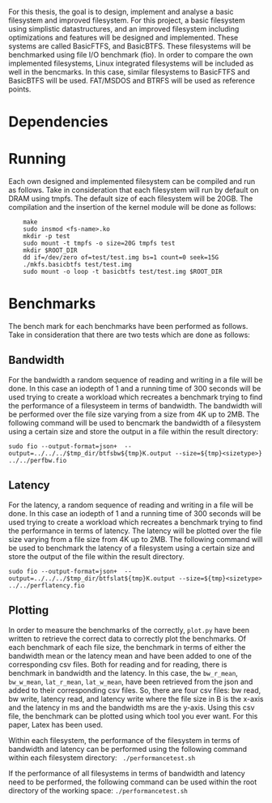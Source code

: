 For this thesis, the goal is to design, implement and analyse a basic filesystem and improved filesystem. For this project, a basic filesystem using simplistic datastructures, and an improved filesystem including optimizations and features will be designed and implemented. These systems are called BasicFTFS, and BasicBTFS. These filesystems will be benchmarked using file I/O benchmark (fio). In order to compare the own implemented filesystems, Linux integrated filesystems will be included as well in the bencmarks. In this case, similar filesystems to BasicFTFS and BasicBTFS will be used. FAT/MSDOS and BTRFS will be used as reference points.

# Dependencies

# Running
Each own designed and implemented filesystem can be compiled and run as follows. Take in consideration that each filesystem will run by default on DRAM using tmpfs. The default size of each filesystem will be 20GB. The compilation and the insertion of the kernel module will be done as follows:

```
    make
    sudo insmod <fs-name>.ko
    mkdir -p test
    sudo mount -t tmpfs -o size=20G tmpfs test
    mkdir $ROOT_DIR
    dd if=/dev/zero of=test/test.img bs=1 count=0 seek=15G
    ./mkfs.basicbtfs test/test.img
    sudo mount -o loop -t basicbtfs test/test.img $ROOT_DIR
```

# Benchmarks
The bench mark for each benchmarks have been performed as follows. Take in consideration that there are two tests which are done as follows:

## Bandwidth
For the bandwidth a random sequence of reading and writing in a file will be done. In this case an iodepth of 1 and a running time of 300 seconds will be used trying to create a workload which recreates a benchmark trying to find the performance of a filesysteem in terms of bandwidth. The bandwidth will be performed over the file size varying from a size from 4K up to 2MB. The following command will be used to bencmark the bandwidth of a filesystem using a certain size and store the output in a file within the result directory:

``` sudo fio --output-format=json+  --output=../../../$tmp_dir/btfsbw${tmp}K.output --size=${tmp}<sizetype>} ../../perfbw.fio ```

## Latency
For the latency, a random sequence of reading and writing in a file will be done. In this case an iodepth of 1 and a running time of 300 seconds will be used trying to create a workload which recreates a benchmark trying to find the performance in terms of latency. The latency will be plotted over the file size varying from a file size from 4K up to 2MB. The following command will be used to benchmark the latency of a filesystem using a certain size and store the output of the file within the result directory.

``` sudo fio --output-format=json+  --output=../../../$tmp_dir/btfslat${tmp}K.output --size=${tmp}<sizetype> ../../perflatency.fio ```

## Plotting
In order to measure the benchmarks of the correctly, ``` plot.py ``` have been written to retrieve the correct data to correctly plot the benchmarks. Of each benchmark of each file size, the benchmark in terms of either the bandwidth mean or the latency mean and have been added to one of the corresponding csv files. Both for reading and for reading, there is benchmark in bandwidth and the latency. In this case, the ```bw_r_mean```, ```bw_w_mean```, ```lat_r_mean```, ```lat_w_mean```, have been retrieved from the json and added to their corresponding csv files. So, there are four csv files: bw read, bw write, latency read, and latency write where the file size in B is the x-axis and the latency in ms and the bandwidth ms are the y-axis. Using this csv file, the benchmark can be plotted using which tool you ever want. For this paper, Latex has been used.

Within each filesystem, the performance of the filesystem in terms of bandwidth and latency can be performed using the following command within each filesystem directory: ``` ./performancetest.sh``` 

If the performance of all filesystems in terms of bandwidth and latency need to be performed, the following command can be used within the root directory of the working space: ```./performancetest.sh```
